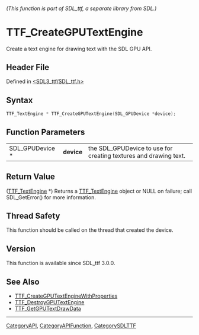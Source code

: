 ###### (This function is part of SDL_ttf, a separate library from SDL.)
# TTF_CreateGPUTextEngine

Create a text engine for drawing text with the SDL GPU API.

## Header File

Defined in [<SDL3_ttf/SDL_ttf.h>](https://github.com/libsdl-org/SDL_ttf/blob/main/include/SDL3_ttf/SDL_ttf.h)

## Syntax

```c
TTF_TextEngine * TTF_CreateGPUTextEngine(SDL_GPUDevice *device);
```

## Function Parameters

|                 |            |                                                                  |
| --------------- | ---------- | ---------------------------------------------------------------- |
| SDL_GPUDevice * | **device** | the SDL_GPUDevice to use for creating textures and drawing text. |

## Return Value

([TTF_TextEngine](TTF_TextEngine) *) Returns a
[TTF_TextEngine](TTF_TextEngine) object or NULL on failure; call
SDL_GetError() for more information.

## Thread Safety

This function should be called on the thread that created the device.

## Version

This function is available since SDL_ttf 3.0.0.

## See Also

- [TTF_CreateGPUTextEngineWithProperties](TTF_CreateGPUTextEngineWithProperties)
- [TTF_DestroyGPUTextEngine](TTF_DestroyGPUTextEngine)
- [TTF_GetGPUTextDrawData](TTF_GetGPUTextDrawData)

----
[CategoryAPI](CategoryAPI), [CategoryAPIFunction](CategoryAPIFunction), [CategorySDLTTF](CategorySDLTTF)

